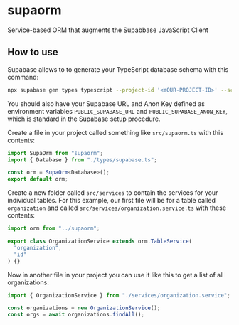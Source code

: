 # supaorm

Service-based ORM that augments the Supabbase JavaScript Client

## How to use

Supabase allows to to generate your TypeScript database schema with this command:

```bash
npx supabase gen types typescript --project-id '<YOUR-PROJECT-ID>' --schema public > src/types/supabase.ts
```

You should also have your Supabase URL and Anon Key defined as environment variables `PUBLIC_SUPABASE_URL` and `PUBLIC_SUPABASE_ANON_KEY`, which is standard in the Supabase setup procedure.

Create a file in your project called something like `src/supaorm.ts` with this contents:

```typescript
import SupaOrm from "supaorm";
import { Database } from "./types/supabase.ts";

const orm = SupaOrm<Database>();
export default orm;
```

Create a new folder called `src/services` to contain the services for your individual tables. For this example, our first file will be for a table called `organization` and called `src/services/organization.service.ts` with these contents:

```typescript
import orm from "../supaorm";

export class OrganizationService extends orm.TableService(
  "organization",
  "id"
) {}
```

Now in another file in your project you can use it like this to get a list of all organizations:

```typescript
import { OrganizationService } from "./services/organization.service";

const organizations = new OrganizationService();
const orgs = await organizations.findAll();
```
